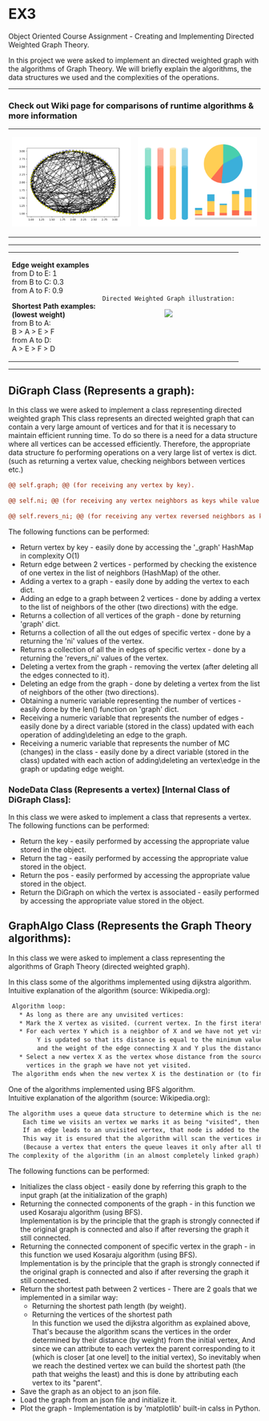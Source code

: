 
# EX3
Object Oriented Course Assignment - Creating and Implementing Directed Weighted Graph Theory.


In this project we were asked to implement an directed weighted graph with the algorithms of Graph Theory.
We will briefly explain the algorithms, the data structures we used and the complexities of the operations.
	
</table>

-----


<table align="center">
	
<h3>Check out Wiki page for comparisons of runtime algorithms & more information</h3>
<tr><td>
<p align="center"><img src="https://github.com/AlmogJakov/Ex3/blob/main/images/plot_300.png"/></p>
</td>
<td> 
<p align="center"><img src="https://github.com/AlmogJakov/Ex3/blob/main/images/stats.png"/></p>
</td></tr>
</table>

-----

<table align="center" width=100%>
<tr width=100%><td>

**Edge weight examples**  
from D to E: 1  
from B to C: 0.3  
from A to F: 0.9  

**Shortest Path examples:**  
**(lowest weight)**  
from B to A:  
B > A > E > F  
from A to D:  
A > E > F > D  

</td>

<td> 
	

```jsonc
Directed Weighted Graph illustration:
```
<p align="center"><img src="https://github.com/itay-rafee/Ex2/raw/main/data/images/dwgraph.png"/></p>

<!--
<p align="center">
<img src="https://github.com/AlmogJakov/AlmogJakov/blob/main/welcome-back-small.gif"/>
</p>
-->

</td></tr>
</table>

-----

<h2> DiGraph Class (Represents a graph): </h2>

In this class we were asked to implement a class representing directed weighted graph
This class represents an directed weighted graph that can contain a very large amount of vertices and for that it is necessary to maintain efficient running time.
To do so there is a need for a data structure where all vertices can be accessed efficiently.
Therefore, the appropriate data structure fo performing operations on a very large list of vertex is dict. 
(such as returning a vertex value, checking neighbors between vertices etc.)

```diff 
@@ self.graph; @@ (for receiving any vertex by key).
``` 
```diff 
@@ self.ni; @@ (for receiving any vertex neighbors as keys while value = weight).
``` 
```diff 
@@ self.revers_ni; @@ (for receiving any vertex reversed neighbors as keys while value = weight).
``` 

The following functions can be performed:
- Return vertex by key - easily done by accessing the '_graph' HashMap in complexity O(1)
- Return edge between 2 vertices - performed by checking the existence of one vertex in the list of neighbors (HashMap) of the other.
- Adding a vertex to a graph - easily done by adding the vertex to each dict.
- Adding an edge to a graph between 2 vertices - done by adding a vertex to the list of neighbors of the other (two directions) with the edge.
- Returns a collection of all vertices of the graph - done by returning 'graph' dict.
- Returns a collection of all the out edges of specific vertex - done by a returning the 'ni' values of the vertex.
- Returns a collection of all the in edges of specific vertex - done by a returning the 'revers_ni' values of the vertex.
- Deleting a vertex from the graph - removing the vertex (after deleting all the edges connected to it).
- Deleting an edge from the graph - done by deleting a vertex from the list of neighbors of the other (two directions).
- Obtaining a numeric variable representing the number of vertices - easily done by the len() function on 'graph' dict.
- Receiving a numeric variable that represents the number of edges - easily done by a direct variable (stored in the class) updated with each operation of adding\deleting 
  an edge to the graph.
- Receiving a numeric variable that represents the number of MC (changes) in the class - easily done by a direct variable (stored in the class) updated with each action 
  of adding\deleting an vertex\edge in the graph or updating edge weight.

  
<h3> NodeData Class (Represents a vertex) [Internal Class of DiGraph Class]: </h3>  
In this class we were asked to implement a class that represents a vertex.  
The following functions can be performed:

- Return the key - easily performed by accessing the appropriate value stored in the object.  
- Return the tag - easily performed by accessing the appropriate value stored in the object.  
- Return the pos - easily performed by accessing the appropriate value stored in the object.  
- Return the DiGraph on which the vertex is associated - easily performed by accessing the appropriate value stored in the object.  

<h2></h2>

<h2> GraphAlgo Class (Represents the Graph Theory algorithms): </h2>

In this class we were asked to implement a class representing the algorithms of Graph Theory (directed weighted graph).

In this class some of the algorithms implemented using dijkstra algorithm.  
Intuitive explanation of the algorithm (source: Wikipedia.org):
```diff
 Algorithm loop:
   * As long as there are any unvisited vertices:
   * Mark the X vertex as visited. (current vertex. In the first iteration this is the vertex of the source S)
   * For each vertex Y which is a neighbor of X and we have not yet visited it:
        Y is updated so that its distance is equal to the minimum value between two values: between its current distance,
        and the weight of the edge connecting X and Y plus the distance between S and X.
   * Select a new vertex X as the vertex whose distance from the source S is the shortest (at this point) from all the
     vertices in the graph we have not yet visited.
 The algorithm ends when the new vertex X is the destination or (to find all the fastest paths) when we have visited all the vertices.
```
One of the algorithms implemented using BFS algorithm.  
Intuitive explanation of the algorithm (source: Wikipedia.org):
```diff
The algorithm uses a queue data structure to determine which is the next vertex it is going to visit.
	Each time we visits an vertex we marks it as being "visited", then inspects all the edged coming out of it.
	If an edge leads to an unvisited vertex, that node is added to the queue.
	This way it is ensured that the algorithm will scan the vertices in the order determined by their distance from the initial vertex
	(Because a vertex that enters the queue leaves it only after all the vertices that were in it before have left).
The complexity of the algorithm (in an almost completely linked graph) is in complexity O(v+e) where v=vertices, e=edges of the graph.
```
  
The following functions can be performed:
- Initializes the class object - easily done by referring this graph to the input graph (at the initialization of the graph)  
- Returning the connected components of the graph - in this function we used Kosaraju algorithm (using BFS).  
   Implementation is by the principle that the graph is strongly connected if the original graph is connected and also if after reversing the graph it still connected.  
- Returning the connected component of specific vertex in the graph - in this function we used Kosaraju algorithm (using BFS).  
   Implementation is by the principle that the graph is strongly connected if the original graph is connected and also if after reversing the graph it still connected.  
- Return the shortest path between 2 vertices - There are 2 goals that we implemented in a similar way:  
  * Returning the shortest path length (by weight).  
  * Returning the vertices of the shortest path  
      In this function we used the dijkstra algorithm as explained above,  
      That's because the algorithm scans the vertices in the order determined by their distance (by weight) from the initial vertex, And since we can attribute to each vertex 	the parent corresponding to it (which is closer [at one level] to the initial vertex), So inevitably when we reach the destined vertex we can build the shortest path (the path that weighs the least) and this is done by attributing each vertex to its "parent".  
- Save the graph as an object to an json file.
- Load the graph from an json file and initialize it.
- Plot the graph - Implementation is by 'matplotlib' built-in calss in Python.

